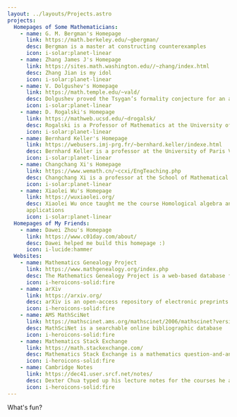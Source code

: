 ```yaml
---
layout: ../layouts/Projects.astro
projects:
  Homepages of Some Mathematicians:
    - name: G. M. Bergman's Homepage
      link: https://math.berkeley.edu/~gbergman/
      desc: Bergman is a master at constructing counterexamples
      icon: i-solar:planet-linear
    - name: Zhang James J's Homepage
      link: https://sites.math.washington.edu//~zhang/index.html
      desc: Zhang Jian is my idol
      icon: i-solar:planet-linear
    - name: V. Dolgushev's Homepage
      link: https://math.temple.edu/~vald/
      desc: Dolgushev proved the Tsygan’s formality conjecture for an arbitrary smooth manifold
      icon: i-solar:planet-linear
    - name: D. Rogalski's Homepage
      link: https://mathweb.ucsd.edu/~drogalsk/
      desc: Rogalski is a Professor of Mathematics at the University of California San Diego
      icon: i-solar:planet-linear
    - name: Bernhard Keller's Homepage
      link: https://webusers.imj-prg.fr/~bernhard.keller/indexe.html
      desc: Bernhard Keller is a professor at the University of Paris VII
      icon: i-solar:planet-linear
    - name: Changchang Xi's Homepage
      link: https://www.wemath.cn/~ccxi/EngTeaching.php
      desc: Changchang Xi is a professor at the School of Mathematical Sciences of the Capital Normal University
      icon: i-solar:planet-linear
    - name: Xiaolei Wu's Homepage
      link: https://wuxiaolei.org/
      desc: Xiaolei Wu once taught me the course Homological algebra and geometric 
      applications
      icon: i-solar:planet-linear
  Homepages of My Friends:
    - name: Dawei Zhou's Homepage
      link: https://www.c01day.com/about/
      desc: Dawei helped me build this homepage :)
      icon: i-lucide:hammer
  Websites:
    - name: Mathematics Genealogy Project
      link: https://www.mathgenealogy.org/index.php
      desc: The Mathematics Genealogy Project is a web-based database for the academic genealogy of mathematicians
      icon: i-heroicons-solid:fire
    - name: arXiv
      link: https://arxiv.org/
      desc: arXiv is an open-access repository of electronic preprints and postprints approved for posting after moderation, but not peer review
      icon: i-heroicons-solid:fire
    - name: AMS MathSciNet
      link: https://mathscinet.ams.org/mathscinet/2006/mathscinet?version=2
      desc: MathSciNet is a searchable online bibliographic database
      icon: i-heroicons-solid:fire
    - name: Mathematics Stack Exchange
      link: https://math.stackexchange.com/
      desc: Mathematics Stack Exchange is a mathematics question-and-answer website
      icon: i-heroicons-solid:fire
    - name: Cambridge Notes
      link: https://dec41.user.srcf.net/notes/
      desc: Dexter Chua typed up his lecture notes for the courses he attended when he was in Cambridge
      icon: i-heroicons-solid:fire
---
```


What's fun?
